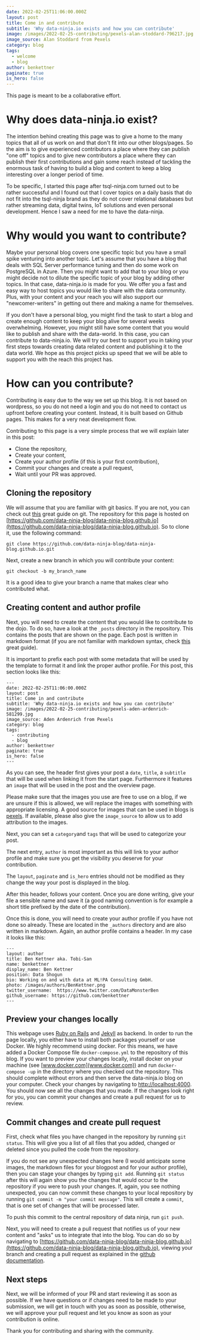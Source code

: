 ```yaml
---
date: 2022-02-25T11:06:00.000Z
layout: post
title: Come in and contribute
subtitle: 'Why data-ninja.io exists and how you can contribute'
image: /images/2022-02-25-contributing/pexels-alan-stoddard-796217.jpg
image_source: Alan Stoddard from Pexels
category: blog
tags:
  - welcome
  - blog
author: benkettner
paginate: true
is_hero: false
---
```


This page is meant to be a collaborative effort. 

# Why does data-ninja.io exist?

The intention behind creating this page was to give a home to the many topics that all of us work on and that don't fit into our other blogs/pages. So the aim is to give experienced contributors a place where they can publish "one off" topics and to give new contributors a place where they can publish their first contributions and gain some reach instead of tackling the enormous task of having to build a blog and content to keep a blog interesting over a longer period of time. 

To be specific, I started this page after tsql-ninja.com turned out to be rather successful and I found out that I cover topics on a daily basis that do not fit into the tsql-ninja brand as they do not cover relational databases but rather streaming data, digital twins, IoT solutions and even personal development. Hence I saw a need for me to have the data-ninja. 

# Why would you want to contribute?

Maybe your personal blog covers one specific topic but you have a small spike venturing into another topic. Let's assume that you have a blog that deals with SQL Server performance tuning and then do some work on PostgreSQL in Azure. Then you might want to add that to your blog or you might decide not to dilute the specific topic of your blog by adding other topics. In that case, data-ninja.io is made for you. We offer you a fast and easy way to host topics you would like to share with the data community. Plus, with your content and your reach you will also support our "newcomer-writers" in getting out there and making a name for themselves. 

If you don't have a personal blog, you might find the task to start a blog and create enough content to keep your blog alive for several weeks overwhelming. However, you might still have some content that you would like to publish and share with the data-world. In this case, you can contribute to data-ninja.io. We will try our best to support you in taking your first steps towards creating data related content and publishing it to the data world. We hope as this project picks up speed that we will be able to support you with the reach this project has. 

# How can you contribute? 

Contributing is easy due to the way we set up this blog. It is not based on wordpress, so you do not need a login and you do not need to contact us upfront before creating your content. Instead, it is built based on Github pages. This makes for a very neat development flow. 

Contributing to this page is a very simple process that we will explain later in this post:
* Clone the repository,
* Create your content,
* Create your author profile (if this is your first contribution),
* Commit your changes and create a pull request,
* Wait until your PR was approved. 

## Cloning the repository

We will assume that you are familiar with git basics. If you are not, you can check out [this](https://rogerdudler.github.io/git-guide/) great guide on git. The repository for this page is hosted on [https://github.com/data-ninja-blog/data-ninja-blog.github.io](https://github.com/data-ninja-blog/data-ninja-blog.github.io). So to clone it, use the following command: 
```
git clone https://github.com/data-ninja-blog/data-ninja-blog.github.io.git
``` 

Next, create a new branch in which you will contribute your content:
```
git checkout -b my_branch_name
```
It is a good idea to give your branch a name that makes clear who contributed what. 

## Creating content and author profile

Next, you will need to create the content that you would like to contribute to the dojo. To do so, have a look at the `_posts` directory in the repository. This contains the posts that are shown on the page. Each post is written in markdown format (if you are not familiar with markdown syntax, check [this](https://docs.github.com/en/get-started/writing-on-github/getting-started-with-writing-and-formatting-on-github/basic-writing-and-formatting-syntax) great guide).

It is important to prefix each post with some metadata that will be used by the template to format it and link the proper author profile. For this post, this section looks like this: 
```
---
date: 2022-02-25T11:06:00.000Z
layout: post
title: Come in and contribute
subtitle: 'Why data-ninja.io exists and how you can contribute'
image: /images/2022-02-25-contributing/pexels-aden-ardenrich-581299.jpg
image_source: Aden Ardenrich from Pexels
category: blog
tags:
  - contributing
  - blog
author: benkettner
paginate: true
is_hero: false
---
```
As you can see, the header first gives your post a `date`, `title`, a `subtitle` that will be used when linking it from the start page. Furthermore it features an `image` that will be used in the post and the overview page. 

Please make sure that the images you use are free to use on a blog, if we are unsure if this is allowed, we will replace the images with something with appropriate licensing. A good source for images that can be used in blogs is [pexels](https://www.pexels.com). If available, please also give the `image_source` to allow us to add attribution to the images. 

Next, you can set a `category`and `tags` that will be used to categorize your post. 

The next entry, `author` is most important as this will link to your author profile and make sure you get the visibility you deserve for your contribution. 

The `layout`, `paginate` and `is_hero` entries should not be modified as they change the way your post is displayed in the blog. 

After this header, follows your content. Once you are done writing, give your file a sensible name and save it (a good naming convention is for example a short title prefixed by the date of the contribution).

Once this is done, you will need to create your author profile if you have not done so already. These are located in the `_authors` directory and are also written in markdown. Again, an author profile contains a header. In my case it looks like this:

```
---
layout: author
title: Ben Kettner aka. Tobi-San
name: benkettner
display_name: Ben Kettner
position: Data Shogun
bio: Working on and with data at ML!PA Consulting GmbH. 
photo: /images/authors/BenKettner.png
twitter_username:  https://www.twitter.com/DataMonsterBen
github_username: https://github.com/benkettner
---
```

## Preview your changes locally

This webpage uses [Ruby on Rails](https://rubyonrails.org/) and [Jekyll](https://jekyllrb.com/) as backend. In order to run the page locally, you either have to install both packages yourself or use Docker. We highly recommend using docker. For this means, we have added a Docker Compose file `docker-compose.yml` to the repository of this blog. If you want to preview your changes locally, install docker on your machine (see [www.docker.com](www.docker.com)) and run `docker-compose -up` in the directory where you checked out the repository. This should complete without errors and then serve the data-ninja.io blog on your computer. Check your changes by navigating to [http://localhost:4000](http://localhost:4000). You should now see all the changes that you made. If the changes look right for you, you can commit your changes and create a pull request for us to review. 

## Commit changes and create pull request

First, check what files you have changed in the repository by running `git status`. This will give you a list of all files that you added, changed or deleted since you pulled the code from the repository. 

If you do not see any unexpected changes here (I would anticipate some images, the markdown files for your blogpost and for your author profile), then you can stage your changes by typing `git add`. Running `git status` after this will again show you the changes that would occur to the repository if you were to push your changes. If, again, you see nothing unexpected, you can now commit these changes to your local repository by running `git commit -m "your commit message"`. This will create a `commit`, that is one set of changes that will be processed later. 

To push this commit to the central repository of data ninja, run `git push`. 

Next, you will need to create a pull request that notifies us of your new content and "asks" us to integrate that into the blog. You can do so by navigating to [https://github.com/data-ninja-blog/data-ninja-blog.github.io](https://github.com/data-ninja-blog/data-ninja-blog.github.io), viewing your branch and creating a pull request as explained in the [github documentation](https://docs.github.com/en/pull-requests/collaborating-with-pull-requests/proposing-changes-to-your-work-with-pull-requests/creating-a-pull-request).

## Next steps

Next, we will be informed of your PR and start reviewing it as soon as possible. If we have questions or if changes need to be made to your submission, we will get in touch with you as soon as possible, otherwise, we will approve your pull request and let you know as soon as your contribution is online. 

Thank you for contributing and sharing with the community. 